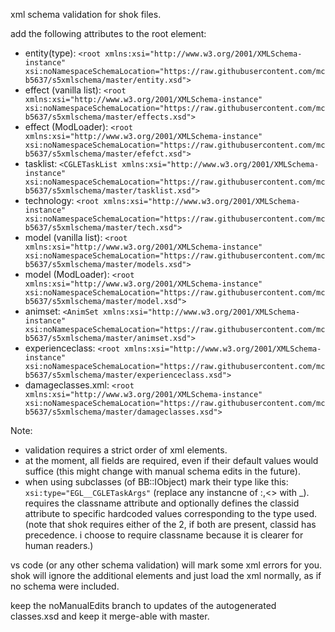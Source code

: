 xml schema validation for shok files.

add the following attributes to the root element:

- entity(type): `<root xmlns:xsi="http://www.w3.org/2001/XMLSchema-instance" xsi:noNamespaceSchemaLocation="https://raw.githubusercontent.com/mcb5637/s5xmlschema/master/entity.xsd">`
- effect (vanilla list): `<root xmlns:xsi="http://www.w3.org/2001/XMLSchema-instance" xsi:noNamespaceSchemaLocation="https://raw.githubusercontent.com/mcb5637/s5xmlschema/master/effects.xsd">`
- effect (ModLoader): `<root xmlns:xsi="http://www.w3.org/2001/XMLSchema-instance" xsi:noNamespaceSchemaLocation="https://raw.githubusercontent.com/mcb5637/s5xmlschema/master/efefct.xsd">`
- tasklist: `<CGLETaskList xmlns:xsi="http://www.w3.org/2001/XMLSchema-instance" xsi:noNamespaceSchemaLocation="https://raw.githubusercontent.com/mcb5637/s5xmlschema/master/tasklist.xsd">`
- technology: `<root xmlns:xsi="http://www.w3.org/2001/XMLSchema-instance" xsi:noNamespaceSchemaLocation="https://raw.githubusercontent.com/mcb5637/s5xmlschema/master/tech.xsd">`
- model (vanilla list): `<root xmlns:xsi="http://www.w3.org/2001/XMLSchema-instance" xsi:noNamespaceSchemaLocation="https://raw.githubusercontent.com/mcb5637/s5xmlschema/master/models.xsd">`
- model (ModLoader): `<root xmlns:xsi="http://www.w3.org/2001/XMLSchema-instance" xsi:noNamespaceSchemaLocation="https://raw.githubusercontent.com/mcb5637/s5xmlschema/master/model.xsd">`
- animset: `<AnimSet xmlns:xsi="http://www.w3.org/2001/XMLSchema-instance" xsi:noNamespaceSchemaLocation="https://raw.githubusercontent.com/mcb5637/s5xmlschema/master/animset.xsd">`
- experienceclass: `<root xmlns:xsi="http://www.w3.org/2001/XMLSchema-instance" xsi:noNamespaceSchemaLocation="https://raw.githubusercontent.com/mcb5637/s5xmlschema/master/experienceclass.xsd">`
- damageclasses.xml: `<root xmlns:xsi="http://www.w3.org/2001/XMLSchema-instance" xsi:noNamespaceSchemaLocation="https://raw.githubusercontent.com/mcb5637/s5xmlschema/master/damageclasses.xsd">`

Note:
- validation requires a strict order of xml elements.
- at the moment, all fields are required, even if their default values would suffice (this might change with manual schema edits in the future).
- when using subclasses (of BB::IObject) mark their type like this: `xsi:type="EGL__CGLETaskArgs"` (replace any instancne of :,<> with _).
	requires the classname attribute and optionally defines the classid attribute to specific hardcoded values corresponding to the type used.
	(note that shok requires either of the 2, if both are present, classid has precedence. i choose to require classname because it is clearer for human readers.)

vs code (or any other schema validation) will mark some xml errors for you.
shok will ignore the additional elements and just load the xml normally, as if no schema were included.

keep the noManualEdits branch to updates of the autogenerated classes.xsd and keep it merge-able with master.

